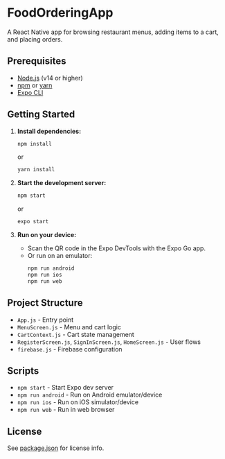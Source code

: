# FoodOrderingApp

A React Native app for browsing restaurant menus, adding items to a cart, and placing orders.

## Prerequisites

- [Node.js](https://nodejs.org/) (v14 or higher)
- [npm](https://www.npmjs.com/) or [yarn](https://yarnpkg.com/)
- [Expo CLI](https://docs.expo.dev/get-started/installation/)

## Getting Started

1. **Install dependencies:**
   ```sh
   npm install
   ```
   or
   ```sh
   yarn install
   ```

2. **Start the development server:**
   ```sh
   npm start
   ```
   or
   ```sh
   expo start
   ```

3. **Run on your device:**
   - Scan the QR code in the Expo DevTools with the Expo Go app.
   - Or run on an emulator:
     ```sh
     npm run android
     npm run ios
     npm run web
     ```

## Project Structure

- `App.js` - Entry point
- `MenuScreen.js` - Menu and cart logic
- `CartContext.js` - Cart state management
- `RegisterScreen.js`, `SignInScreen.js`, `HomeScreen.js` - User flows
- `firebase.js` - Firebase configuration

## Scripts

- `npm start` - Start Expo dev server
- `npm run android` - Run on Android emulator/device
- `npm run ios` - Run on iOS simulator/device
- `npm run web` - Run in web browser

## License

See [package.json](package.json) for license info.
